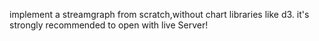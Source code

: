 implement a streamgraph from scratch,without chart libraries like d3.
it's strongly recommended to open with live Server!

